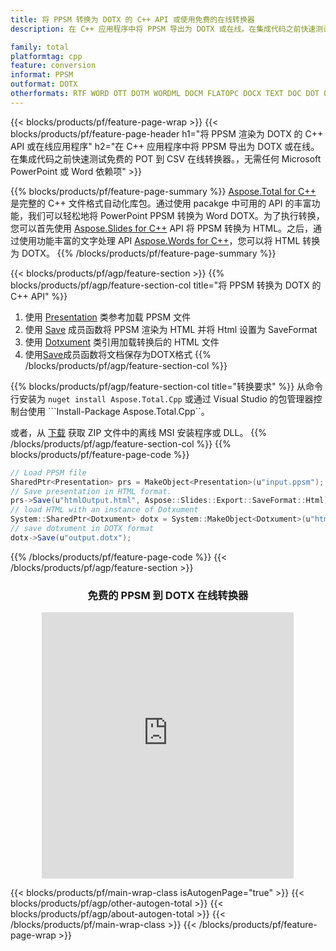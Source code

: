 ```yaml
---
title: 将 PPSM 转换为 DOTX 的 C++ API 或使用免费的在线转换器
description: 在 C++ 应用程序中将 PPSM 导出为 DOTX 或在线。在集成代码之前快速测试免费的 POT 到 CSV 在线转换器。

family: total
platformtag: cpp
feature: conversion
informat: PPSM
outformat: DOTX
otherformats: RTF WORD OTT DOTM WORDML DOCM FLATOPC DOCX TEXT DOC DOT ODT
---
```

{{< blocks/products/pf/feature-page-wrap >}}
{{< blocks/products/pf/feature-page-header h1="将 PPSM 渲染为 DOTX 的 C++ API 或在线应用程序" h2="在 C++ 应用程序中将 PPSM 导出为 DOTX 或在线。在集成代码之前快速测试免费的 POT 到 CSV 在线转换器。，无需任何 Microsoft PowerPoint 或 Word 依赖项" >}}

{{% blocks/products/pf/feature-page-summary %}}
[Aspose.Total for C++](https://products.aspose.com/total/cpp/) 是完整的 C++ 文件格式自动化库包。通过使用 pacakge 中可用的 API 的丰富功能，我们可以轻松地将 PowerPoint PPSM 转换为 Word DOTX。为了执行转换，您可以首先使用 [Aspose.Slides for C++](https://products.aspose.com/slides/cpp/) API 将 PPSM 转换为 HTML。之后，通过使用功能丰富的文字处理 API [Aspose.Words for C++](https://products.aspose.com/words/cpp/)，您可以将 HTML 转换为 DOTX。 
{{% /blocks/products/pf/feature-page-summary  %}}

{{< blocks/products/pf/agp/feature-section >}}
{{% blocks/products/pf/agp/feature-section-col title="将 PPSM 转换为 DOTX 的 C++ API" %}}
1. 使用 [Presentation](https://reference.aspose.com/slides/cpp/class/aspose.slides.presentation) 类参考加载 PPSM 文件
2. 使用 [Save](https://reference.aspose.com/slides/cpp/class/aspose.slides.presentation#afcd59ec697bf05c10f78c3869de2ec9e) 成员函数将 PPSM 渲染为 HTML 并将 Html 设置为 SaveFormat
3. 使用 [Dotxument](https://reference.aspose.com/words/cpp/class/aspose.words.dotxument) 类引用加载转换后的 HTML 文件
4. 使用[Save](https://reference.aspose.com/words/cpp/class/aspose.words.dotxument#save_string)成员函数将文档保存为DOTX格式
{{% /blocks/products/pf/agp/feature-section-col %}}

{{% blocks/products/pf/agp/feature-section-col title="转换要求" %}}
从命令行安装为 ```nuget install Aspose.Total.Cpp``` 或通过 Visual Studio 的包管理器控制台使用 ```Install-Package Aspose.Total.Cpp``。

或者，从 [下载](https://releases.aspose.com/total/cpp) 获取 ZIP 文件中的离线 MSI 安装程序或 DLL。
{{% /blocks/products/pf/agp/feature-section-col %}}
{{% blocks/products/pf/feature-page-code %}}
```cs
// Load PPSM file
SharedPtr<Presentation> prs = MakeObject<Presentation>(u"input.ppsm");
// Save presentation in HTML format.
prs->Save(u"htmlOutput.html", Aspose::Slides::Export::SaveFormat::Html);
// load HTML with an instance of Dotxument
System::SharedPtr<Dotxument> dotx = System::MakeObject<Dotxument>(u"htmlOutput.html");
// save dotxument in DOTX format
dotx->Save(u"output.dotx"); 
```

{{% /blocks/products/pf/feature-page-code %}}
{{< /blocks/products/pf/agp/feature-section >}}

<div class="container-fluid agp-content bg-white aboutfile box-1 vh100 section nopbtm">
<div class=container>
<div class=row>
<div class="demobox tc col-md-12 padding-0" align="center">

<h3>免费的 PPSM 到 DOTX 在线转换器</h3>

<iframe style="border: none; height: 426px;" scrolling="no" src="https://total-conversion-app-65z5r2lp.qa.k8s.dynabic.com/?to=dotx&from=ppsm" id="child-iframe" width="80%"></iframe>

</div></div>
</div></div>

{{< blocks/products/pf/main-wrap-class isAutogenPage="true" >}}
{{< blocks/products/pf/agp/other-autogen-total >}}
{{< blocks/products/pf/agp/about-autogen-total >}}
{{< /blocks/products/pf/main-wrap-class >}}
{{< /blocks/products/pf/feature-page-wrap >}}